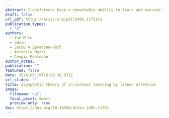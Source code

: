 ```yaml
---
abstract: Transformers have a remarkable ability to learn and execute tasks based on examples provided within the input itself, without explicit prior training. It has been argued that this capability, known as in-context learning (ICL), is a cornerstone of Transformers’ success, yet questions about the necessary sample complexity, pretraining task diversity, and context length for suc- cessful ICL remain unresolved. Here, we provide a precise answer to these questions in an exactly solvable model of ICL of a linear regression task by linear attention. We derive sharp asymptotics for the learning curve in a phenomenologically-rich scaling regime where the token dimension is taken to infinity; the context length and pretraining task diversity scale proportion- ally with the token dimension; and the number of pretraining examples scales quadratically. We demonstrate a double-descent learning curve with increasing pretraining examples, and uncover a phase transition in the model’s behavior between low and high task diversity regimes: In the low diversity regime, the model tends toward memorization of training tasks, whereas in the high diversity regime, it achieves genuine in-context learning and generalization beyond the scope of pretrained tasks. These theoretical insights are empirically validated through experiments with both linear attention and full nonlinear Transformer architectures.
draft: false
url_pdf: https://arxiv.org/pdf/2405.11751v1
publication_types:
  - "3"
authors:
  - Yue M Lu
  - admin
  - Jacob A Zavatone-Veth
  - Anindita Maiti
  - Cengiz Pehlevan
author_notes:
publication: ""
featured: false
date: 2024-05-19T16:02:38.971Z
url_slides: ""
title: Asymptotic theory of in-context learning by linear attention
image:
  filename: null
  focal_point: Smart
  preview_only: true
doi: https://doi.org/10.48550/arXiv.2405.11751
---
```

